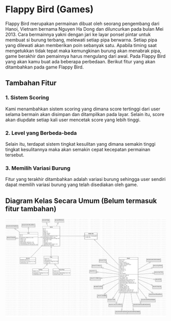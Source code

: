 # Flappy Bird (Games)

Flappy Bird merupakan permainan dibuat oleh seorang pengembang dari Hanoi, Vietnam bernama Nguyen Ha Dong dan diluncurkan pada bulan Mei 2013. Cara bermainnya yakni dengan jari ke layar ponsel pintar untuk membuat si burung terbang, melewati setiap pipa berwarna. Setiap pipa yang dilewati akan memberikan poin sebanyak satu. Apabila timing saat mengetukkan tidak tepat maka kemungkinan burung akan menabrak pipa, game berakhir dan pemainnya harus mengulang dari awal. Pada Flappy Bird yang akan kamu buat ada beberapa perbedaan. Berikut fitur yang akan ditambahkan pada game Flappy Bird.

## Tambahan Fitur
### 1. Sistem Scoring
Kami menambahkan sistem scoring yang dimana score tertinggi dari user selama bermain akan disimpan dan ditampilkan pada layar. Selain itu, score akan diupdate setiap kali user mencetak score yang lebih tinggi.
### 2. Level yang Berbeda-beda
Selain itu, terdapat sistem tingkat kesulitan yang dimana semakin tinggi tingkat kesulitannya maka akan semakin cepat kecepatan permainan tersebut.
### 3. Memilih Variasi Burung
Fitur yang terakhir ditambahkan adalah variasi burung sehingga user sendiri dapat memilih variasi burung yang telah disediakan oleh game.

## Diagram Kelas Secara Umum (Belum termasuk fitur tambahan)
![](https://github.com/ALuthfiH/Final-Project-PBO/blob/main/Final%20Project/FlappyBird.png)
